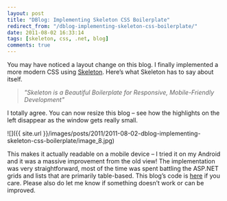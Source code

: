 ```yaml
---
layout: post
title: "DBlog: Implementing Skeleton CSS Boilerplate"
redirect_from: "/dblog-implementing-skeleton-css-boilerplate/"
date: 2011-08-02 16:33:14
tags: [skeleton, css, .net, blog]
comments: true
---
```

You may have noticed a layout change on this blog. I finally implemented a more modern CSS using [Skeleton](http://getskeleton.com/). Here’s what Skeleton has to say about itself.

> _"Skeleton is a Beautiful Boilerplate for Responsive, Mobile-Friendly Development"_

I totally agree. You can now resize this blog – see how the highlights on the left disappear as the window gets really small.

![]({{ site.url }}/images/posts/2011/2011-08-02-dblog-implementing-skeleton-css-boilerplate/image_8.jpg)

This makes it actually readable on a mobile device – I tried it on my Android and it was a massive improvement from the old view! The implementation was very straightforward, most of the time was spent battling the ASP.NET grids and lists that are primarily table-based. This blog’s code is [here](http://github.com/dblock/dblog/) if you care. Please also do let me know if something doesn’t work or can be improved.
